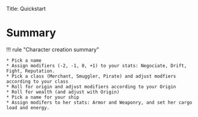 Title: Quickstart

# Summary

!!! rule "Character creation summary" 

    * Pick a name
    * Assign modifiers (-2, -1, 0, +1) to your stats: Negociate, Drift, Fight, Reputation.
    * Pick a class (Merchant, Smuggler, Pirate) and adjust modfiers according to your class
    * Roll for origin and adjust modifiers according to your Origin
    * Roll for wealth (and adjust with Origin)
    * Pick a name for your ship
    * Assign modifers to her stats: Armor and Weaponry, and set her cargo load and energy.

